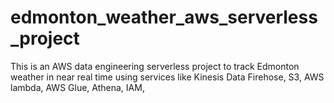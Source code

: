 # edmonton_weather_aws_serverless_project
This is an AWS data engineering serverless project  to track Edmonton weather in near real time using services like Kinesis Data Firehose, S3, AWS lambda, AWS Glue, Athena, IAM, 
